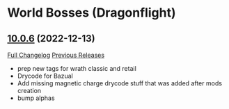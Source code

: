# <DBM> World Bosses (Dragonflight)

## [10.0.6](https://github.com/DeadlyBossMods/DBM-Retail/tree/10.0.6) (2022-12-13)
[Full Changelog](https://github.com/DeadlyBossMods/DBM-Retail/compare/10.0.5...10.0.6) [Previous Releases](https://github.com/DeadlyBossMods/DBM-Retail/releases)

- prep new tags for wrath classic and retail  
- Drycode for Bazual  
- Add missing magnetic charge drycode stuff that was added after mods creation  
- bump alphas  
